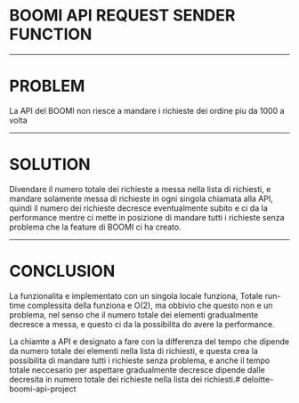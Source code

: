 # BOOMI API REQUEST SENDER FUNCTION

---

# PROBLEM
 
 La API del BOOMI non riesce a mandare i richieste dei ordine piu da 1000 a volta

--- 

# SOLUTION

Divendare il numero totale dei richieste a messa nella lista di richiesti, e mandare solamente messa di richieste in ogni singola chiamata alla API, quindi il numero dei richieste decresce eventualmente subito e ci da la performance mentre ci mette in posizione di mandare tutti i richieste senza problema che la feature di BOOMI ci ha creato.

---

# CONCLUSION

La funzionalita e implementato con un singola locale funziona, Totale run-time complessita della funziona e O(2), ma obbivio che questo non e un problema, nel senso che il numero totale dei elementi gradualmente decresce a messa, e questo ci da la possibilita do avere la performance.

La chiamte a API e designato a fare con la differenza del tempo che dipende da numero totale dei elementi nella lista di richiesti, e questa crea la possibilita di mandare tutti i richieste senza problema, e anche il tempo totale neccesario per aspettare gradualmente decresce dipende dalle decresita in numero totale dei richieste nella lista dei richiesti.# deloitte-boomi-api-project
